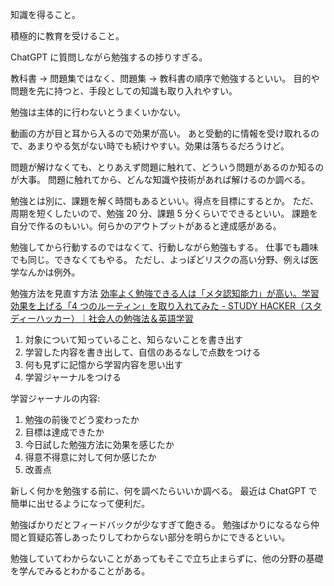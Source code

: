 知識を得ること。

積極的に教育を受けること。

ChatGPT に質問しながら勉強するの捗りすぎる。

教科書 → 問題集ではなく、問題集 → 教科書の順序で勉強するといい。
目的や問題を先に持つと、手段としての知識も取り入れやすい。

勉強は主体的に行わないとうまくいかない。

動画の方が目と耳から入るので効果が高い。
あと受動的に情報を受け取れるので、あまりやる気がない時でも続けやすい。効果は落ちるだろうけど。

問題が解けなくても、とりあえず問題に触れて、どういう問題があるのか知るのが大事。
問題に触れてから、どんな知識や技術があれば解けるのか調べる。

勉強とは別に、課題を解く時間もあるといい。得点を目標にするとか。
ただ、周期を短くしたいので、勉強 20 分、課題 5 分くらいでできるといい。
課題を自分で作るのもいい。何らかのアウトプットがあると達成感がある。

勉強してから行動するのではなくて、行動しながら勉強もする。
仕事でも趣味でも同じ。できなくてもやる。
ただし、よっぽどリスクの高い分野、例えば医学なんかは例外。

勉強方法を見直す方法
[効率よく勉強できる人は「メタ認知能力」が高い。学習効果を上げる「4 つのルーティン」を取り入れてみた - STUDY HACKER（スタディーハッカー）｜社会人の勉強法＆英語学習](https://studyhacker.net/metacognition-routine)

1. 対象について知っていること、知らないことを書き出す
2. 学習した内容を書き出して、自信のあるなしで点数をつける
3. 何も見ずに記憶から学習内容を思い出す
4. 学習ジャーナルをつける

学習ジャーナルの内容:

1. 勉強の前後でどう変わったか
2. 目標は達成できたか
3. 今日試した勉強方法に効果を感じたか
4. 得意不得意に対して何か感じたか
5. 改善点

新しく何かを勉強する前に、何を調べたらいいか調べる。
最近は ChatGPT で簡単に出せるようになって便利だ。

勉強ばかりだとフィードバックが少なすぎて飽きる。
勉強ばかりになるなら仲間と質疑応答しあったりしてわからない部分を明らかにできるといい。

勉強していてわからないことがあってもそこで立ち止まらずに、他の分野の基礎を学んでみるとわかることがある。
